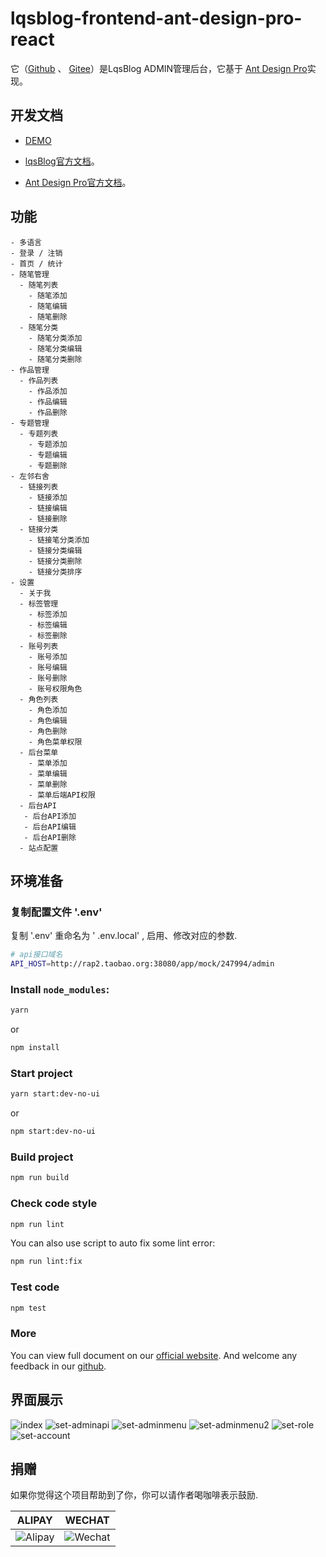 # lqsblog-frontend-ant-design-pro-react

 它（[Github](https://github.com/lqsong/lqsblog-frontend-ant-design-pro-react) 、 [Gitee](https://gitee.com/lqsong/lqsblog-frontend-ant-design-pro-react)）是LqsBlog ADMIN管理后台，它基于 [Ant Design Pro](https://pro.ant.design/index-cn)实现。


## 开发文档

- [DEMO](http://lqsblog-demo-react.ant-design-pro.liqingsong.cc/)

- [lqsBlog官方文档](http://docs.liqingsong.cc/)。

- [Ant Design Pro官方文档](https://pro.ant.design/docs/getting-started-cn)。

## 功能

```
- 多语言
- 登录 / 注销
- 首页 / 统计
- 随笔管理
  - 随笔列表
    - 随笔添加
    - 随笔编辑
    - 随笔删除
  - 随笔分类
    - 随笔分类添加
    - 随笔分类编辑
    - 随笔分类删除
- 作品管理
  - 作品列表
    - 作品添加
    - 作品编辑
    - 作品删除
- 专题管理
  - 专题列表
    - 专题添加
    - 专题编辑
    - 专题删除
- 左邻右舍
  - 链接列表
    - 链接添加
    - 链接编辑
    - 链接删除
  - 链接分类
    - 链接笔分类添加
    - 链接分类编辑
    - 链接分类删除
    - 链接分类排序
- 设置
  - 关于我
  - 标签管理
    - 标签添加
    - 标签编辑
    - 标签删除
  - 账号列表
    - 账号添加
    - 账号编辑
    - 账号删除
    - 账号权限角色
  - 角色列表
    - 角色添加
    - 角色编辑
    - 角色删除
    - 角色菜单权限
  - 后台菜单
    - 菜单添加
    - 菜单编辑
    - 菜单删除
    - 菜单后端API权限
  - 后台API
   - 后台API添加
   - 后台API编辑
   - 后台API删除
  - 站点配置
```

## 环境准备

### 复制配置文件 '.env'

复制 '.env' 重命名为 ' .env.local' , 启用、修改对应的参数.

```bash
# api接口域名
API_HOST=http://rap2.taobao.org:38080/app/mock/247994/admin
```

### Install `node_modules`:

```bash
yarn
```

or

```bash
npm install
```

### Start project

```bash
yarn start:dev-no-ui
```

or

```bash
npm start:dev-no-ui
```

### Build project

```bash
npm run build
```

### Check code style

```bash
npm run lint
```

You can also use script to auto fix some lint error:

```bash
npm run lint:fix
```

### Test code

```bash
npm test
```

### More

You can view full document on our [official website](https://pro.ant.design). And welcome any feedback in our [github](https://github.com/ant-design/ant-design-pro).



## 界面展示

![index](https://gitee.com/lqsong/lqsblog/raw/master/images/lqsblog-frontend-ant-design-pro-react/index.png) 
![set-adminapi](https://gitee.com/lqsong/lqsblog/raw/master/images/lqsblog-frontend-ant-design-pro-react/set-adminapi.png) 
![set-adminmenu](https://gitee.com/lqsong/lqsblog/raw/master/images/lqsblog-frontend-ant-design-pro-react/set-adminmenu.png) 
![set-adminmenu2](https://gitee.com/lqsong/lqsblog/raw/master/images/lqsblog-frontend-ant-design-pro-react/set-adminmenu2.png) 
![set-role](https://gitee.com/lqsong/lqsblog/raw/master/images/lqsblog-frontend-ant-design-pro-react/set-role.png) 
![set-account](https://gitee.com/lqsong/lqsblog/raw/master/images/lqsblog-frontend-ant-design-pro-react/set-account.png) 


## 捐赠

如果你觉得这个项目帮助到了你，你可以请作者喝咖啡表示鼓励.

**ALIPAY**             |  **WECHAT**
:-------------------------:|:-------------------------:
![Alipay](http://uploads.liqingsong.cc/20210430/f62d2436-8d92-407d-977f-35f1e4b891fc.png)  |  ![Wechat](http://uploads.liqingsong.cc/20210430/3e24efa9-8e79-4606-9bd9-8215ce1235ac.png)
